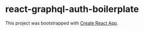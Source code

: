 # react-graphql-auth-boilerplate

This project was bootstrapped with [Create React App](https://github.com/facebook/create-react-app).
